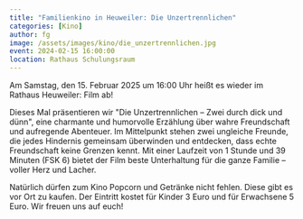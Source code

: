 ```yaml
---
title: "Familienkino in Heuweiler: Die Unzertrennlichen"
categories: [Kino]
author: fg
image: /assets/images/kino/die_unzertrennlichen.jpg
event: 2024-02-15 16:00:00
location: Rathaus Schulungsraum
---
```


Am Samstag, den 15. Februar 2025 um 16:00 Uhr heißt es wieder im Rathaus Heuweiler: Film ab!

Dieses Mal präsentieren wir "Die Unzertrennlichen – Zwei durch dick und dünn", eine charmante und humorvolle Erzählung über wahre Freundschaft und aufregende Abenteuer. Im Mittelpunkt stehen zwei ungleiche Freunde, die jedes Hindernis gemeinsam überwinden und entdecken, dass echte Freundschaft keine Grenzen kennt. Mit einer Laufzeit von 1 Stunde und 39 Minuten (FSK 6) bietet der Film beste Unterhaltung für die ganze Familie – voller Herz und Lacher.

Natürlich dürfen zum Kino Popcorn und Getränke nicht fehlen. Diese gibt es vor Ort zu kaufen. Der Eintritt kostet für Kinder 3 Euro und für Erwachsene 5 Euro. Wir freuen uns auf euch!

